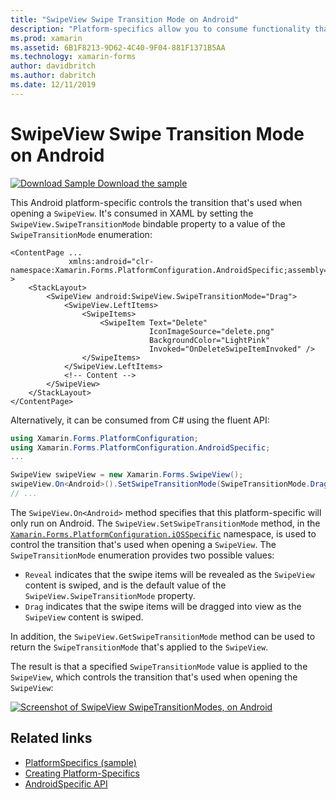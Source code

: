 ```yaml
---
title: "SwipeView Swipe Transition Mode on Android"
description: "Platform-specifics allow you to consume functionality that's only available on a specific platform, without implementing custom renderers or effects. This article explains how to consume the Android platform-specific that controls the transition that's used when opening a SwipeView."
ms.prod: xamarin
ms.assetid: 6B1F8213-9D62-4C40-9F04-881F1371B5AA
ms.technology: xamarin-forms
author: davidbritch
ms.author: dabritch
ms.date: 12/11/2019
---
```


# SwipeView Swipe Transition Mode on Android

[![Download Sample](~/media/shared/download.png) Download the sample](https://docs.microsoft.com/samples/xamarin/xamarin-forms-samples/userinterface-platformspecifics)

This Android platform-specific controls the transition that's used when opening a `SwipeView`. It's consumed in XAML by setting the `SwipeView.SwipeTransitionMode` bindable property to a value of the `SwipeTransitionMode` enumeration:

```xaml
<ContentPage ...
             xmlns:android="clr-namespace:Xamarin.Forms.PlatformConfiguration.AndroidSpecific;assembly=Xamarin.Forms.Core" >
    <StackLayout>
        <SwipeView android:SwipeView.SwipeTransitionMode="Drag">
            <SwipeView.LeftItems>
                <SwipeItems>
                    <SwipeItem Text="Delete"
                               IconImageSource="delete.png"
                               BackgroundColor="LightPink"
                               Invoked="OnDeleteSwipeItemInvoked" />
                </SwipeItems>
            </SwipeView.LeftItems>
            <!-- Content -->
        </SwipeView>
    </StackLayout>
</ContentPage>
```

Alternatively, it can be consumed from C# using the fluent API:

```csharp
using Xamarin.Forms.PlatformConfiguration;
using Xamarin.Forms.PlatformConfiguration.AndroidSpecific;
...

SwipeView swipeView = new Xamarin.Forms.SwipeView();
swipeView.On<Android>().SetSwipeTransitionMode(SwipeTransitionMode.Drag);
// ...
```

The `SwipeView.On<Android>` method specifies that this platform-specific will only run on Android. The `SwipeView.SetSwipeTransitionMode` method, in the [`Xamarin.Forms.PlatformConfiguration.iOSSpecific`](xref:Xamarin.Forms.PlatformConfiguration.iOSSpecific) namespace, is used to control the transition that's used when opening a `SwipeView`. The `SwipeTransitionMode` enumeration provides two possible values:

- `Reveal` indicates that the swipe items will be revealed as the `SwipeView` content is swiped, and is the default value of the `SwipeView.SwipeTransitionMode` property.
- `Drag` indicates that the swipe items will be dragged into view as the `SwipeView` content is swiped.

In addition, the `SwipeView.GetSwipeTransitionMode` method can be used to return the `SwipeTransitionMode` that's applied to the `SwipeView`.

The result is that a specified `SwipeTransitionMode` value is applied to the `SwipeView`, which controls the transition that's used when opening the `SwipeView`:

[![Screenshot of SwipeView SwipeTransitionModes, on Android](swipeview-swipetransitionmode-images/swiptransitionmode.png "SwipeTransitionModes on Android")](swipeview-swipetransitionmode-images/swipetransitionmode-large.png#lightbox "SwipeTransitionModes on Android")

## Related links

- [PlatformSpecifics (sample)](https://docs.microsoft.com/samples/xamarin/xamarin-forms-samples/userinterface-platformspecifics)
- [Creating Platform-Specifics](~/xamarin-forms/platform/platform-specifics/index.md#creating-platform-specifics)
- [AndroidSpecific API](xref:Xamarin.Forms.PlatformConfiguration.AndroidSpecific)
